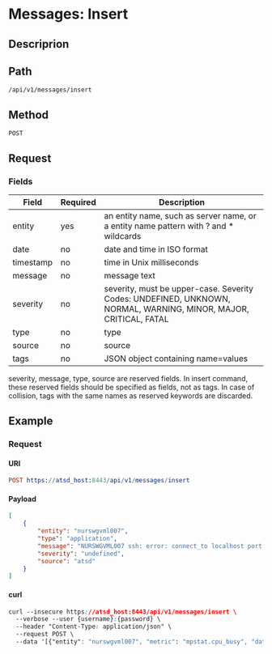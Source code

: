 # Messages: Insert
## Descriprion
## Path 
```
/api/v1/messages/insert
```
## Method 
```
POST 
```
## Request
### Fields
| Field       | Required | Description              |
|---|---|---|
| entity | yes | an entity name, such as server name, or a entity name pattern with ? and * wildcards |
| date | no | date and time in ISO format |
| timestamp | no | time in Unix milliseconds |
| message | no | message text |
| severity | no | severity, must be upper-case. Severity Codes:  UNDEFINED, UNKNOWN, NORMAL, WARNING, MINOR, MAJOR, CRITICAL, FATAL |
| type | no | type |
| source | no | source |
| tags | no | JSON object containing name=values | 

<aside class="notice">
severity, message, type, source are reserved fields. In insert command, these reserved fields should be specified as fields, not as tags. In case of collision, tags with the same names as reserved keywords are discarded.
</aside>

## Example
### Request
#### URI
```elm
POST https://atsd_host:8443/api/v1/messages/insert
```
#### Payload
```json
[
    {
        "entity": "nurswgvml007",
        "type": "application",
        "message": "NURSWGVML007 ssh: error: connect_to localhost port 8881: failed.",
        "severity": "undefined",
        "source": "atsd"
    }
]
```
#### curl
```css
curl --insecure https://atsd_host:8443/api/v1/messages/insert \
  --verbose --user {username}:{password} \
  --header "Content-Type: application/json" \
  --request POST \
  --data '[{"entity": "nurswgvml007", "metric": "mpstat.cpu_busy", "data": [{ "t": 1462427358127, "v": 22.0 }]}]'
```
